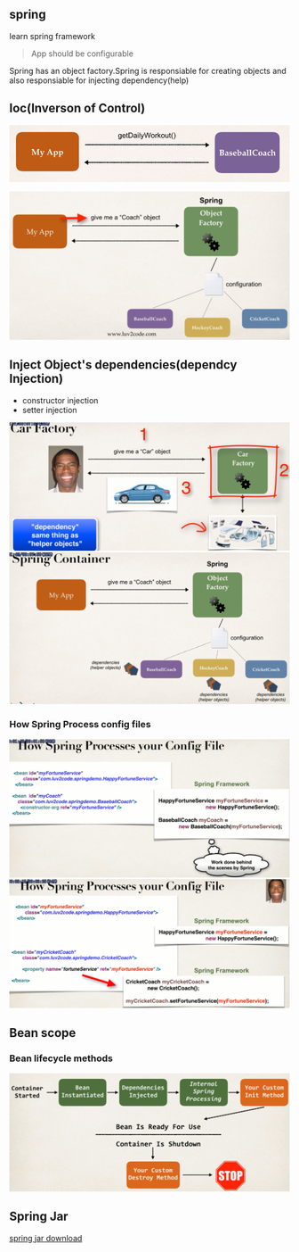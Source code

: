 ## spring
learn spring  framework


> App should be configurable


Spring has an object factory.Spring is responsiable for creating objects and also responsiable for injecting dependency(help)

## Ioc(Inverson of Control)


![](imgs/Ioc-2.PNG)

![](imgs/Ioc-1.PNG)


## Inject Object's dependencies(dependcy Injection)


+ constructor injection
+ setter injection


![](imgs/inject-1.PNG)
![](imgs/inject-2.PNG)

### How Spring Process config files

![](imgs/inject-3.PNG)
![](imgs/inject-4.PNG)




## Bean scope



### Bean lifecycle methods

![](imgs/bean-lifecycle.PNG)





## Spring Jar

[spring jar download](http://repo.spring.io/release/org/springframework/spring/)
